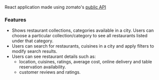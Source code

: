 React application made using zomato's [public API](https://developers.zomato.com/api)

### Features

- Shows restaurant collections, categories available in a city. Users can choose a particular collection/category to see all restaurants listed under that category.
- Users can search for restaurants, cuisines in a city and apply filters to modify search results.
- Users can see restaurant details such as:
  - location, cuisines, ratings, average cost, online delivery and table reservation availability.
  - customer reviews and ratings.
